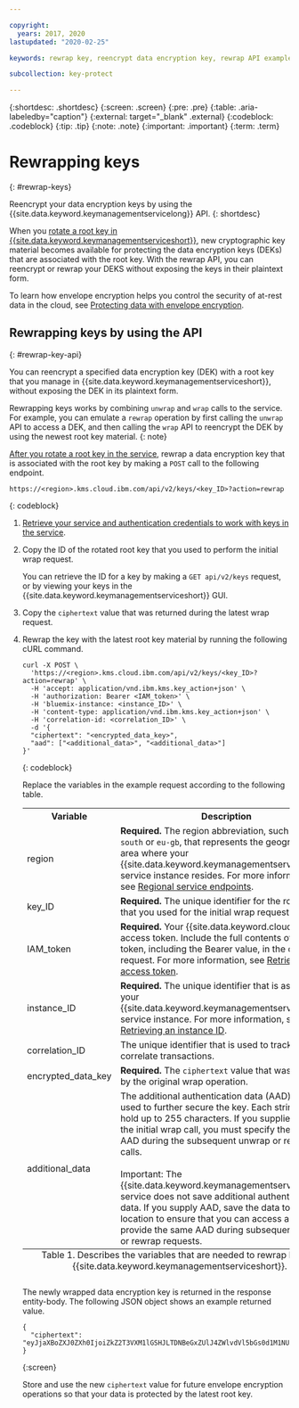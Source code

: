 ```yaml
---

copyright:
  years: 2017, 2020
lastupdated: "2020-02-25"

keywords: rewrap key, reencrypt data encryption key, rewrap API examples

subcollection: key-protect

---
```


{:shortdesc: .shortdesc}
{:screen: .screen}
{:pre: .pre}
{:table: .aria-labeledby="caption"}
{:external: target="_blank" .external}
{:codeblock: .codeblock}
{:tip: .tip}
{:note: .note}
{:important: .important}
{:term: .term}

# Rewrapping keys
{: #rewrap-keys}

Reencrypt your data encryption keys by using the {{site.data.keyword.keymanagementservicelong}} API.
{: shortdesc}

When you [rotate a root key in {{site.data.keyword.keymanagementserviceshort}}](/docs/key-protect?topic=key-protect-key-rotation), new cryptographic key material becomes available for protecting the data encryption keys (DEKs) that are associated with the root key. With the rewrap API, you can reencrypt or rewrap your DEKS without exposing the keys in their plaintext form. 

To learn how envelope encryption helps you control the security of at-rest data in the cloud, see [Protecting data with envelope encryption](/docs/key-protect?topic=key-protect-envelope-encryption).

## Rewrapping keys by using the API
{: #rewrap-key-api}

You can reencrypt a specified data encryption key (DEK) with a root key that you manage in {{site.data.keyword.keymanagementserviceshort}}, without exposing the DEK in its plaintext form.

Rewrapping keys works by combining `unwrap` and `wrap` calls to the service. For example, you can emulate a `rewrap` operation by first calling the `unwrap` API to access a DEK, and then calling the `wrap` API to reencrypt the DEK by using the newest root key material.
{: note}

[After you rotate a root key in the service](/docs/key-protect?topic=key-protect-rotate-keys), rewrap a data encryption key that is associated with the root key by making a `POST` call to the following endpoint.

```
https://<region>.kms.cloud.ibm.com/api/v2/keys/<key_ID>?action=rewrap
```
{: codeblock}

1. [Retrieve your service and authentication credentials to work with keys in the service](/docs/key-protect?topic=key-protect-set-up-api).
2. Copy the ID of the rotated root key that you used to perform the initial wrap request.

    You can retrieve the ID for a key by making a `GET api/v2/keys` request, or by viewing your keys in the {{site.data.keyword.keymanagementserviceshort}} GUI.
3. Copy the `ciphertext` value that was returned during the latest wrap request.
4. Rewrap the key with the latest root key material by running the following cURL command.

    ```cURL
    curl -X POST \
      'https://<region>.kms.cloud.ibm.com/api/v2/keys/<key_ID>?action=rewrap' \
      -H 'accept: application/vnd.ibm.kms.key_action+json' \
      -H 'authorization: Bearer <IAM_token>' \
      -H 'bluemix-instance: <instance_ID>' \
      -H 'content-type: application/vnd.ibm.kms.key_action+json' \
      -H 'correlation-id: <correlation_ID>' \
      -d '{
      "ciphertext": "<encrypted_data_key>",
      "aad": ["<additional_data>", "<additional_data>"]
    }'
    ```
    {: codeblock}

    Replace the variables in the example request according to the following table.
    <table>
      <tr>
        <th>Variable</th>
        <th>Description</th>
      </tr>
      <tr>
        <td><varname>region</varname></td>
        <td><strong>Required.</strong> The region abbreviation, such as <code>us-south</code> or <code>eu-gb</code>, that represents the geographic area where your {{site.data.keyword.keymanagementserviceshort}} service instance resides. For more information, see <a href="/docs/key-protect?topic=key-protect-regions#service-endpoints">Regional service endpoints</a>.</td>
      </tr>
      <tr>
        <td><varname>key_ID</varname></td>
        <td><strong>Required.</strong> The unique identifier for the root key that you used for the initial wrap request.</td>
      </tr>
      <tr>
        <td><varname>IAM_token</varname></td>
        <td><strong>Required.</strong> Your {{site.data.keyword.cloud_notm}} access token. Include the full contents of the <code>IAM</code> token, including the Bearer value, in the cURL request. For more information, see <a href="/docs/key-protect?topic=key-protect-retrieve-access-token">Retrieving an access token</a>.</td>
      </tr>
      <tr>
        <td><varname>instance_ID</varname></td>
        <td><strong>Required.</strong> The unique identifier that is assigned to your {{site.data.keyword.keymanagementserviceshort}} service instance. For more information, see <a href="/docs/key-protect?topic=key-protect-retrieve-instance-ID">Retrieving an instance ID</a>.</td>
      </tr>
      <tr>
        <td><varname>correlation_ID</varname></td>
        <td>The unique identifier that is used to track and correlate transactions.</td>
      </tr>
      <tr>
        <td><varname>encrypted_data_key</varname></td>
        <td><strong>Required.</strong> The <code>ciphertext</code> value that was returned by the original wrap operation.</td>
      </tr>
      <tr>
        <td><varname>additional_data</varname></td>
        <td>The additional authentication data (AAD) that is used to further secure the key. Each string can hold up to 255 characters. If you supplied AAD for the initial wrap call, you must specify the same AAD during the subsequent unwrap or rewrap calls.<br></br>Important: The {{site.data.keyword.keymanagementserviceshort}} service does not save additional authentication data. If you supply AAD, save the data to a secure location to ensure that you can access and provide the same AAD during subsequent unwrap or rewrap requests.</td>
      </tr>
      <caption style="caption-side:bottom;">Table 1. Describes the variables that are needed to rewrap keys in {{site.data.keyword.keymanagementserviceshort}}.</caption>
    </table>

    The newly wrapped data encryption key is returned in the response entity-body. The following JSON object shows an example returned value.

    ```
    {
      "ciphertext": "eyJjaXBoZXJ0ZXh0IjoiZkZ2T3VXM1lGSHJLTDNBeGxZUlJ4ZWlvdVl5bGs0d1M1NUlKQTBJWUdJdmxheEhmZloxYjh2VE5tNHc9IiwiaGFzaCI6ImVBaTNRcnUrbVRwMngvNjIxQW9KSW9CSWtLdkN5Nm9tUlg2TUZZS1BDb24zdnRrQ2xCOVBtL2VWazdTSWI2OW0wWVVYbE1ITEdPNVpldERQZjdlSjZRPT0iLCJpdiI6ImRyYURvRDhBbmFNTlJJYTJ1MG53WUE9PSIsInZlcnNpb24iOiIzLjAuMCIsImhhbmRsZSI6ImNiZTA4OTU4LWFlNzktNDJjMS1hYWNhLWVhY2U3NTM1ODc2OCJ9"
    }
    ```
    {:screen}

    Store and use the new `ciphertext` value for future envelope encryption operations so that your data is protected by the latest root key.


<!--
5. Optional. Verify that the key was successfully rewrapped by base64 decoding the `ciphertext` value.

    ```
    echo <ciphertext> | base64 --decode ; echo
    ```
    {: codeblock}

    Replace `<ciphertext>` with the base64 encoded value that was returned in the previous step. The following JSON object shows an example CLI output.

    ```
    {
      "ciphertext":"mIzRrwZAA8+WqRckG6gt1ji8HlEEJPSiV+TRBSR4GVr+FlAZlC5KvRriRF0=",
      "iv":"lbwxXlAW2DS7+5jGz5Y1Kg==",
      "version":"4.0.0",
      "handle":"8e309bae-b3ec-4270-9b87-89f8697fe54f"
    }
    ```
    {:screen} 

    QUESTION: How do I know that the wDEK has been rewrapped? Does the version number change, or just the ciphertext value? What do the iv, version, and handle values represent (internal security parameters?)

-->
